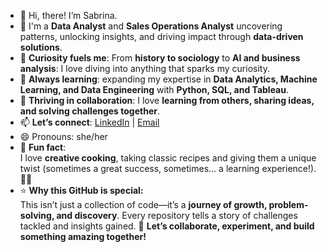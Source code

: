 - 👋 Hi, there! I’m Sabrina.
- 🤝 I'm a **Data Analyst** and **Sales Operations Analyst** uncovering patterns, unlocking insights, and driving impact through **data-driven solutions**.
- 👀 **Curiosity fuels me**: From **history to sociology** to **AI and business analysis**:  I love diving into anything that sparks my curiosity. 
- 🌱 **Always learning**: expanding my expertise in **Data Analytics, Machine Learning, and Data Engineering** with **Python, SQL, and Tableau**.
- 💞️ **Thriving in collaboration**: I love **learning from others, sharing ideas, and solving challenges together**. 
- 📫 **Let’s connect**: [LinkedIn](https://www.linkedin.com/in/sabrinalinden/) | [Email](ms.sabrina.linden@gmail.com)
- 😄 Pronouns: she/her
- 🎯 **Fun fact**:  
I love **creative cooking**, taking classic recipes and giving them a unique twist (sometimes a great success, sometimes... a learning experience!). 🍲✨  
- ⭐ **Why this GitHub is special:**  
This isn’t just a collection of code—it’s a **journey of growth, problem-solving, and discovery**. Every repository tells a story of challenges tackled and insights gained.
🚀 **Let’s collaborate, experiment, and build something amazing together!**

